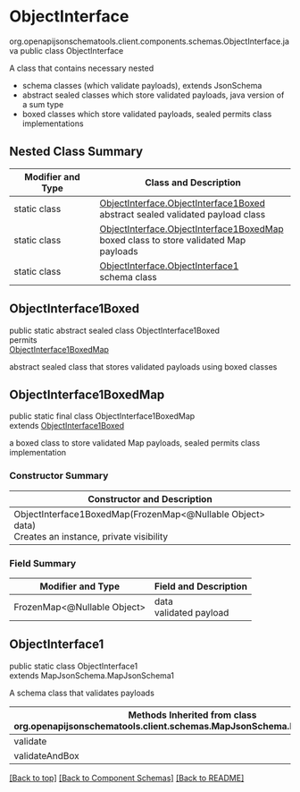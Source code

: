 # ObjectInterface
org.openapijsonschematools.client.components.schemas.ObjectInterface.java
public class ObjectInterface

A class that contains necessary nested
- schema classes (which validate payloads), extends JsonSchema
- abstract sealed classes which store validated payloads, java version of a sum type
- boxed classes which store validated payloads, sealed permits class implementations

## Nested Class Summary
| Modifier and Type | Class and Description |
| ----------------- | ---------------------- |
| static class | [ObjectInterface.ObjectInterface1Boxed](#objectinterface1boxed)<br> abstract sealed validated payload class |
| static class | [ObjectInterface.ObjectInterface1BoxedMap](#objectinterface1boxedmap)<br> boxed class to store validated Map payloads |
| static class | [ObjectInterface.ObjectInterface1](#objectinterface1)<br> schema class |

## ObjectInterface1Boxed
public static abstract sealed class ObjectInterface1Boxed<br>
permits<br>
[ObjectInterface1BoxedMap](#objectinterface1boxedmap)

abstract sealed class that stores validated payloads using boxed classes

## ObjectInterface1BoxedMap
public static final class ObjectInterface1BoxedMap<br>
extends [ObjectInterface1Boxed](#objectinterface1boxed)

a boxed class to store validated Map payloads, sealed permits class implementation

### Constructor Summary
| Constructor and Description |
| --------------------------- |
| ObjectInterface1BoxedMap(FrozenMap<@Nullable Object> data)<br>Creates an instance, private visibility |

### Field Summary
| Modifier and Type | Field and Description |
| ----------------- | ---------------------- |
| FrozenMap<@Nullable Object> | data<br>validated payload |

## ObjectInterface1
public static class ObjectInterface1<br>
extends MapJsonSchema.MapJsonSchema1

A schema class that validates payloads

| Methods Inherited from class org.openapijsonschematools.client.schemas.MapJsonSchema.MapJsonSchema1 |
| ------------------------------------------------------------------ |
| validate                                                           |
| validateAndBox                                                     |

[[Back to top]](#top) [[Back to Component Schemas]](../../../README.md#Component-Schemas) [[Back to README]](../../../README.md)
